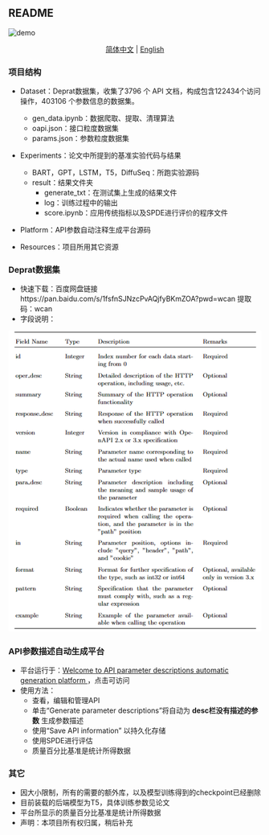 ## README

![demo](https://github.com/W-caner/Deprat/blob/main/Resources/demo.gif)

<p align="center">
    <a href = "./README.zh-CN.md">简体中文</a> | <a href = "./README.md">English</a>
</p>



### 项目结构

- Dataset：Deprat数据集，收集了3796 个 API 文档，构成包含122434个访问操作，403106 个参数信息的数据集。
  - gen_data.ipynb：数据爬取、提取、清理算法
  - oapi.json：接口粒度数据集
  - params.json：参数粒度数据集
- Experiments：论文中所提到的基准实验代码与结果
  - BART，GPT，LSTM，T5，DiffuSeq：所跑实验源码
  - result：结果文件夹
    - generate_txt：在测试集上生成的结果文件
    - log：训练过程中的输出
    - score.ipynb：应用传统指标以及SPDE进行评价的程序文件

- Platform：API参数自动注释生成平台源码
- Resources：项目所用其它资源

### Deprat数据集

- 快速下载：百度网盘链接https://pan.baidu.com/s/1fsfnSJNzcPvAQjfyBKmZOA?pwd=wcan 提取码：wcan
- 字段说明：

![image-20230802130427816](https://github.com/W-caner/Deprat/blob/main/Resources/Deprat%E5%AD%97%E6%AE%B5.png)

### API参数描述自动生成平台

- 平台运行于：[Welcome to API parameter descriptions automatic generation platform ](http://172.16.17.43:8501/)，点击可访问
- 使用方法：
  - 查看，编辑和管理API
  - 单击“Generate parameter descriptions”将自动为 **desc栏没有描述的参数** 生成参数描述
  - 使用“Save API information” 以持久化存储
  - 使用SPDE进行评估
  - 质量百分比基准是统计所得数据

### 其它

- 因大小限制，所有的需要的额外库，以及模型训练得到的checkpoint已经删除
- 目前装载的后端模型为T5，具体训练参数见论文
- 平台所显示的质量百分比基准是统计所得数据
- 声明：本项目所有权归属，稍后补充